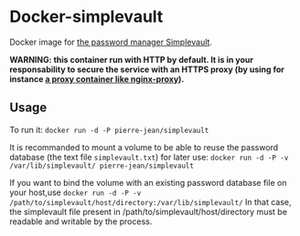 Docker-simplevault
==================

Docker image for [the password manager Simplevault](http://simplevault.sourceforge.net/).

**WARNING: this container run with HTTP by default. It is in your responsability to secure the service with an HTTPS proxy (by using for instance [a proxy container like nginx-proxy](https://github.com/jwilder/nginx-proxy)).**

Usage
----

To run it:
```docker run -d -P pierre-jean/simplevault```

It is recommanded to mount a volume to be able to reuse the password database (the text file `simplevault.txt`) for later use:
```docker run -d -P -v /var/lib/simplevault/ pierre-jean/simplevault```

If you want to bind the volume with an existing password database file on your host,use
```docker run -d -P -v /path/to/simplevault/host/directory:/var/lib/simplevault/```
In that case, the simplevault file present in /path/to/simplevault/host/directory must be readable and writable by the process.
